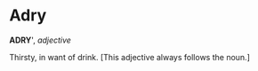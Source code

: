 # Adry

**ADRY**', _adjective_

Thirsty, in want of drink. \[This adjective always follows the noun.\]